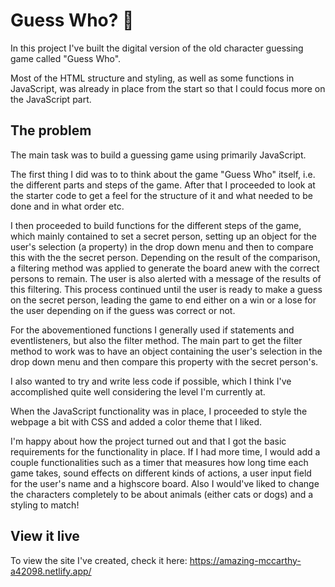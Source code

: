 # Guess Who? 🤔 

In this project I've built the digital version of the old character guessing game called "Guess Who". 

Most of the HTML structure and styling, as well as some functions in JavaScript, was already in place from the start so that I could focus more on the JavaScript part. 


## The problem

The main task was to build a guessing game using primarily JavaScript. 

The first thing I did was to to think about the game "Guess Who" itself, i.e. the different parts and steps of the game. After that I proceeded to look at the starter code to get a feel for the structure of it and what needed to be done and in what order etc. 

I then proceeded to build functions for the different steps of the game, which mainly contained to set a secret person, setting up an object for the user's selection (a property) in the drop down menu and then to compare this with the the secret person. Depending on the result of the comparison, a filtering method was applied to generate the board anew with the correct persons to remain. The user is also alerted with a message of the results of this filtering. This process continued until the user is ready to make a guess on the secret person, leading the game to end either on a win or a lose for the user depending on if the guess was correct or not.

For the abovementioned functions I generally used if statements and eventlisteners, but also the filter method. The main part to get the filter method to work was to have an object containing the user's selection in the drop down menu and then compare this property with the secret person's.  

I also wanted to try and write less code if possible, which I think I've accomplished quite well considering the level I'm currently at. 

When the JavaScript functionality was in place, I proceeded to style the webpage a bit with CSS and added a color theme that I liked.

I'm happy about how the project turned out and that I got the basic requirements for the functionality in place. If I had more time, I would add a couple functionalities such as a timer that measures how long time each game takes, sound effects on different kinds of actions, a user input field for the user's name and a highscore board. Also I would've liked to change the characters completely to be about animals (either cats or dogs) and a styling to match!


## View it live

To view the site I've created, check it here: https://amazing-mccarthy-a42098.netlify.app/ 

